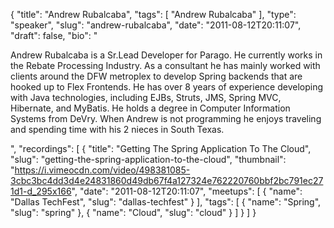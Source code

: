 {
  "title": "Andrew Rubalcaba",
  "tags": [
    "Andrew Rubalcaba"
  ],
  "type": "speaker",
  "slug": "andrew-rubalcaba",
  "date": "2011-08-12T20:11:07",
  "draft": false,
  "bio": "<p>Andrew Rubalcaba is a Sr.Lead Developer for Parago. He currently works in the Rebate Processing Industry. As a consultant he has mainly worked with clients around the DFW metroplex to develop Spring backends that are hooked up to Flex Frontends. He has over 8 years of experience developing with Java technologies, including EJBs, Struts, JMS, Spring MVC, Hibernate, and MyBatis. He holds a degree in Computer Information Systems from DeVry. When Andrew is not programming he enjoys traveling and spending time with his 2 nieces in South Texas.</p>",
  "recordings": [
    {
      "title": "Getting The Spring Application To The Cloud",
      "slug": "getting-the-spring-application-to-the-cloud",
      "thumbnail": "https://i.vimeocdn.com/video/498381085-3cbc3bc4dd3d4e24831860d49db67f4a127324e762220760bbf2bc791ec271d1-d_295x166",
      "date": "2011-08-12T20:11:07",
      "meetups": [
        {
          "name": "Dallas TechFest",
          "slug": "dallas-techfest"
        }
      ],
      "tags": [
        {
          "name": "Spring",
          "slug": "spring"
        },
        {
          "name": "Cloud",
          "slug": "cloud"
        }
      ]
    }
  ]
}
